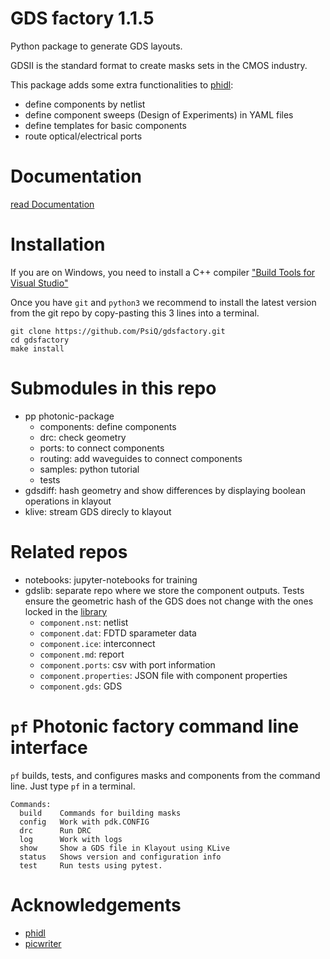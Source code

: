 # GDS factory 1.1.5

Python package to generate GDS layouts.

GDSII is the standard format to create masks sets in the CMOS industry.

This package adds some extra functionalities to [phidl](https://github.com/amccaugh/phidl):

- define components by netlist
- define component sweeps (Design of Experiments) in YAML files
- define templates for basic components
- route optical/electrical ports

# Documentation

[read Documentation](https://gdsfactory.readthedocs.io/en/latest/intro.html)

# Installation

If you are on Windows, you need to install a C++ compiler ["Build Tools for Visual Studio"](https://www.visualstudio.com/downloads/#build-tools-for-visual-studio-2017)

Once you have `git` and `python3` we recommend to install the latest version from the git repo by copy-pasting this 3 lines into a terminal.

```
git clone https://github.com/PsiQ/gdsfactory.git
cd gdsfactory
make install
```

# Submodules in this repo

- pp photonic-package
  - components: define components
  - drc: check geometry
  - ports: to connect components
  - routing: add waveguides to connect components
  - samples: python tutorial
  - tests
- gdsdiff: hash geometry and show differences by displaying boolean operations in klayout
- klive: stream GDS direcly to klayout

# Related repos

- notebooks: jupyter-notebooks for training
- gdslib: separate repo where we store the component outputs. Tests ensure the geometric hash of the GDS does not change with the ones locked in the [library](https://github.com/PsiQ/gdslib)
  - `component.nst`: netlist
  - `component.dat`: FDTD sparameter data
  - `component.ice`: interconnect
  - `component.md`: report
  - `component.ports`: csv with port information
  - `component.properties`: JSON file with component properties
  - `component.gds`: GDS

# `pf` Photonic factory command line interface

`pf` builds, tests, and configures masks and components from the command line. Just type `pf` in a terminal.

```
Commands:
  build    Commands for building masks
  config   Work with pdk.CONFIG
  drc      Run DRC
  log      Work with logs
  show     Show a GDS file in Klayout using KLive
  status   Shows version and configuration info
  test     Run tests using pytest.
```

# Acknowledgements

- [phidl](https://github.com/amccaugh/phidl)
- [picwriter](https://github.com/DerekK88/PICwriter)
